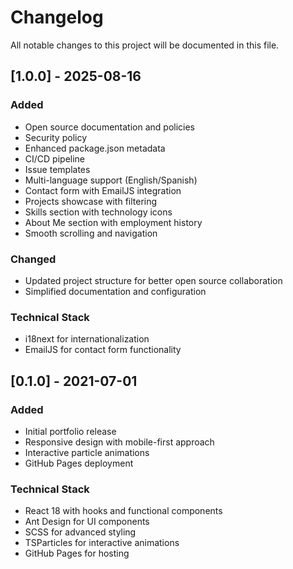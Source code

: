 # Changelog

All notable changes to this project will be documented in this file.

## [1.0.0] - 2025-08-16

### Added
- Open source documentation and policies
- Security policy
- Enhanced package.json metadata
- CI/CD pipeline
- Issue templates
- Multi-language support (English/Spanish)
- Contact form with EmailJS integration
- Projects showcase with filtering
- Skills section with technology icons
- About Me section with employment history
- Smooth scrolling and navigation

### Changed
- Updated project structure for better open source collaboration
- Simplified documentation and configuration

### Technical Stack
- i18next for internationalization
- EmailJS for contact form functionality

## [0.1.0] - 2021-07-01

### Added
- Initial portfolio release
- Responsive design with mobile-first approach
- Interactive particle animations
- GitHub Pages deployment

### Technical Stack
- React 18 with hooks and functional components
- Ant Design for UI components
- SCSS for advanced styling
- TSParticles for interactive animations
- GitHub Pages for hosting

